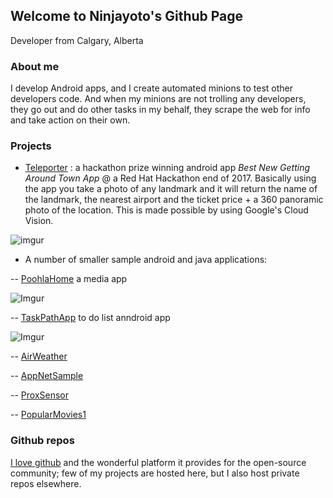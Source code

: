 ## Welcome to Ninjayoto's Github Page

Developer from Calgary, Alberta

### About me

I develop Android apps, and I create automated minions to test other developers code. 
And when my minions are not trolling any developers, they go out and do other tasks in my behalf, they scrape the web for info and take  action on their own.

### Projects

- [Teleporter](https://devpost.com/software/teleporter) :  a hackathon prize winning android app _Best New Getting Around Town App_ @ a Red Hat Hackathon end of 2017.
Basically using the app you take a photo of any landmark and it will return the name of the landmark, the nearest airport and the ticket price + a 360 panoramic photo of the location. This is made possible by using Google's Cloud Vision.

![imgur](https://i.imgur.com/5TLHMFg.gif)	


- A number of smaller sample android and java applications:

-- [PoohlaHome](https://github.com/ninjayoto/PoohlaHome) a media app

![Imgur](http://i.imgur.com/tWpjh0e.gif)


-- [TaskPathApp](https://github.com/ninjayoto/TaskPathApp) to do list anndroid app

![Imgur](http://i.imgur.com/VxyNlw4.gif)

-- [AirWeather](https://github.com/ninjayoto/AirWeather)

-- [AppNetSample](https://github.com/ninjayoto/AppNetSample)

-- [ProxSensor](https://github.com/ninjayoto/ProxSensor)

-- [PopularMovies1](https://github.com/ninjayoto/PopularMovies1)



### Github repos

[I love github](https://github.com/thank-you-github/thank-you-github) and the wonderful platform it provides for the open-source community; few of my projects are hosted here, but I also host private repos elsewhere.

